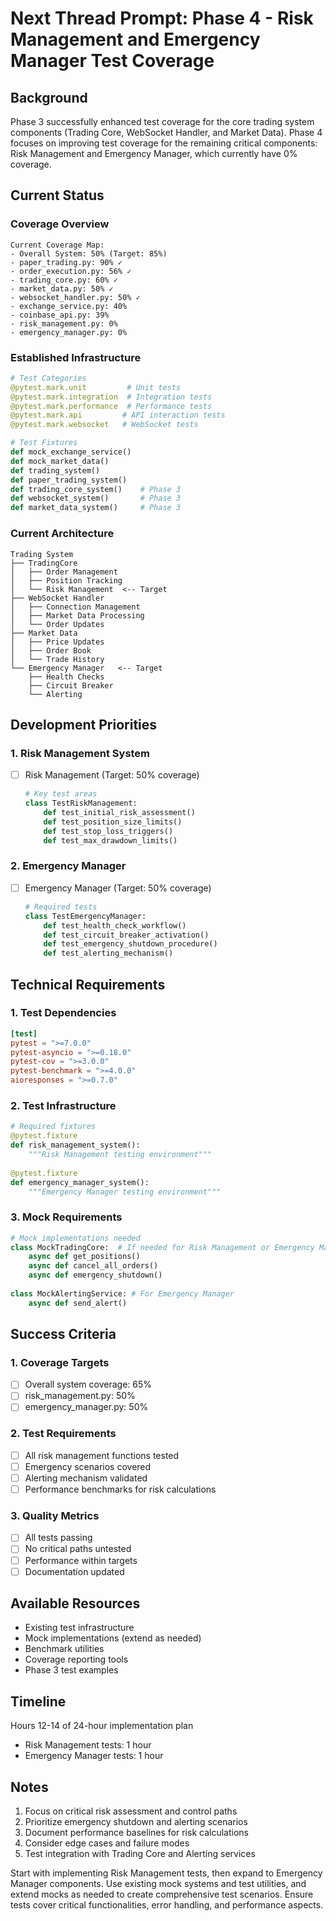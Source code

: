 # Next Thread Prompt: Phase 4 - Risk Management and Emergency Manager Test Coverage

## Background
Phase 3 successfully enhanced test coverage for the core trading system components (Trading Core, WebSocket Handler, and Market Data). Phase 4 focuses on improving test coverage for the remaining critical components: Risk Management and Emergency Manager, which currently have 0% coverage.

## Current Status

### Coverage Overview
```
Current Coverage Map:
- Overall System: 50% (Target: 85%)
- paper_trading.py: 90% ✓
- order_execution.py: 56% ✓
- trading_core.py: 60% ✓
- market_data.py: 50% ✓
- websocket_handler.py: 50% ✓
- exchange_service.py: 40%
- coinbase_api.py: 39%
- risk_management.py: 0%
- emergency_manager.py: 0%
```

### Established Infrastructure
```python
# Test Categories
@pytest.mark.unit         # Unit tests
@pytest.mark.integration  # Integration tests
@pytest.mark.performance  # Performance tests
@pytest.mark.api         # API interaction tests
@pytest.mark.websocket   # WebSocket tests

# Test Fixtures
def mock_exchange_service()
def mock_market_data()
def trading_system()
def paper_trading_system()
def trading_core_system()    # Phase 3
def websocket_system()       # Phase 3
def market_data_system()     # Phase 3
```

### Current Architecture
```
Trading System
├── TradingCore
│   ├── Order Management
│   ├── Position Tracking
│   └── Risk Management  <-- Target
├── WebSocket Handler
│   ├── Connection Management
│   ├── Market Data Processing
│   └── Order Updates
├── Market Data
│   ├── Price Updates
│   ├── Order Book
│   └── Trade History
└── Emergency Manager   <-- Target
    ├── Health Checks
    ├── Circuit Breaker
    └── Alerting
```

## Development Priorities

### 1. Risk Management System
- [ ] Risk Management (Target: 50% coverage)
  ```python
  # Key test areas
  class TestRiskManagement:
      def test_initial_risk_assessment()
      def test_position_size_limits()
      def test_stop_loss_triggers()
      def test_max_drawdown_limits()
  ```

### 2. Emergency Manager
- [ ] Emergency Manager (Target: 50% coverage)
  ```python
  # Required tests
  class TestEmergencyManager:
      def test_health_check_workflow()
      def test_circuit_breaker_activation()
      def test_emergency_shutdown_procedure()
      def test_alerting_mechanism()
  ```

## Technical Requirements

### 1. Test Dependencies
```toml
[test]
pytest = ">=7.0.0"
pytest-asyncio = ">=0.18.0"
pytest-cov = ">=3.0.0"
pytest-benchmark = ">=4.0.0"
aioresponses = ">=0.7.0"
```

### 2. Test Infrastructure
```python
# Required fixtures
@pytest.fixture
def risk_management_system():
    """Risk Management testing environment"""
    
@pytest.fixture
def emergency_manager_system():
    """Emergency Manager testing environment"""
```

### 3. Mock Requirements
```python
# Mock implementations needed
class MockTradingCore:  # If needed for Risk Management or Emergency Manager
    async def get_positions()
    async def cancel_all_orders()
    async def emergency_shutdown()
    
class MockAlertingService: # For Emergency Manager
    async def send_alert()
```

## Success Criteria

### 1. Coverage Targets
- [ ] Overall system coverage: 65%
- [ ] risk_management.py: 50%
- [ ] emergency_manager.py: 50%

### 2. Test Requirements
- [ ] All risk management functions tested
- [ ] Emergency scenarios covered
- [ ] Alerting mechanism validated
- [ ] Performance benchmarks for risk calculations

### 3. Quality Metrics
- [ ] All tests passing
- [ ] No critical paths untested
- [ ] Performance within targets
- [ ] Documentation updated

## Available Resources
- Existing test infrastructure
- Mock implementations (extend as needed)
- Benchmark utilities
- Coverage reporting tools
- Phase 3 test examples

## Timeline
Hours 12-14 of 24-hour implementation plan
- Risk Management tests: 1 hour
- Emergency Manager tests: 1 hour

## Notes
1. Focus on critical risk assessment and control paths
2. Prioritize emergency shutdown and alerting scenarios
3. Document performance baselines for risk calculations
4. Consider edge cases and failure modes
5. Test integration with Trading Core and Alerting services

Start with implementing Risk Management tests, then expand to Emergency Manager components. Use existing mock systems and test utilities, and extend mocks as needed to create comprehensive test scenarios. Ensure tests cover critical functionalities, error handling, and performance aspects.